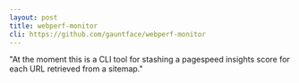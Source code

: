 ```yaml
---
layout: post
title: webperf-monitor
cli: https://github.com/gauntface/webperf-monitor
---
```


"At the moment this is a CLI tool for stashing a pagespeed insights score for each URL retrieved from a sitemap."
